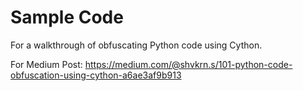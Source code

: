 # Sample Code
For a walkthrough of obfuscating Python code using Cython.

For Medium Post: https://medium.com/@shvkrn.s/101-python-code-obfuscation-using-cython-a6ae3af9b913
